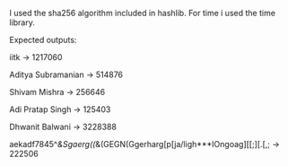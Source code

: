 
I used the sha256 algorithm included in hashlib. For time i used the time library.

Expected outputs:

iitk -> 1217060

Aditya Subramanian -> 514876

Shivam Mishra -> 256646

Adi Pratap Singh -> 125403

Dhwanit Balwani -> 3228388

aekadf7845^*&Sgaerg((*&(GEGN(Ggerharg[p[ja/ligh***IOngoag][[;][.[,; -> 222506 
